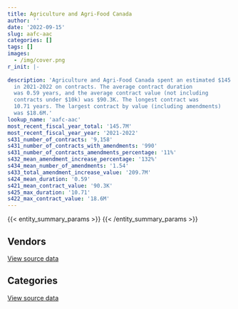 ```yaml
---
title: Agriculture and Agri-Food Canada
author: ''
date: '2022-09-15'
slug: aafc-aac
categories: []
tags: []
images:
  - /img/cover.png
r_init: |-
  
description: 'Agriculture and Agri-Food Canada spent an estimated $145.7M
  in 2021-2022 on contracts. The average contract duration
  was 0.59 years, and the average contract value (not including
  contracts under $10k) was $90.3K. The longest contract was
  10.71 years. The largest contract by value (including amendments)
  was $18.6M.'
lookup_name: 'aafc-aac'
most_recent_fiscal_year_total: '145.7M'
most_recent_fiscal_year_year: '2021-2022'
s431_number_of_contracts: '9,158'
s431_number_of_contracts_with_amendments: '990'
s431_number_of_contracts_amendments_percentage: '11%'
s432_mean_amendment_increase_percentage: '132%'
s434_mean_number_of_amendments: '1.54'
s433_total_amendment_increase_value: '209.7M'
s424_mean_duration: '0.59'
s421_mean_contract_value: '90.3K'
s425_max_duration: '10.71'
s422_max_contract_value: '18.6M'
---
```


<script src="/rmarkdown-libs/htmlwidgets/htmlwidgets.js"></script>
<link href="/rmarkdown-libs/datatables-css/datatables-crosstalk.css" rel="stylesheet" />
<script src="/rmarkdown-libs/datatables-binding/datatables.js"></script>
<script src="/rmarkdown-libs/jquery/jquery-3.6.0.min.js"></script>
<link href="/rmarkdown-libs/dt-core-bootstrap/css/dataTables.bootstrap.min.css" rel="stylesheet" />
<link href="/rmarkdown-libs/dt-core-bootstrap/css/dataTables.bootstrap.extra.css" rel="stylesheet" />
<script src="/rmarkdown-libs/dt-core-bootstrap/js/jquery.dataTables.min.js"></script>
<script src="/rmarkdown-libs/dt-core-bootstrap/js/dataTables.bootstrap.min.js"></script>
<link href="/rmarkdown-libs/crosstalk/css/crosstalk.min.css" rel="stylesheet" />
<script src="/rmarkdown-libs/crosstalk/js/crosstalk.min.js"></script>
<script src="/rmarkdown-libs/htmlwidgets/htmlwidgets.js"></script>
<link href="/rmarkdown-libs/datatables-css/datatables-crosstalk.css" rel="stylesheet" />
<script src="/rmarkdown-libs/datatables-binding/datatables.js"></script>
<script src="/rmarkdown-libs/jquery/jquery-3.6.0.min.js"></script>
<link href="/rmarkdown-libs/dt-core-bootstrap/css/dataTables.bootstrap.min.css" rel="stylesheet" />
<link href="/rmarkdown-libs/dt-core-bootstrap/css/dataTables.bootstrap.extra.css" rel="stylesheet" />
<script src="/rmarkdown-libs/dt-core-bootstrap/js/jquery.dataTables.min.js"></script>
<script src="/rmarkdown-libs/dt-core-bootstrap/js/dataTables.bootstrap.min.js"></script>
<link href="/rmarkdown-libs/crosstalk/css/crosstalk.min.css" rel="stylesheet" />
<script src="/rmarkdown-libs/crosstalk/js/crosstalk.min.js"></script>

{{< entity_summary_params >}}
{{< /entity_summary_params >}}

## Vendors

<div id="htmlwidget-1" style="width:100%;height:auto;" class="datatables html-widget"></div>
<script type="application/json" data-for="htmlwidget-1">{"x":{"style":"bootstrap","filter":"none","vertical":false,"data":[["<a href=\"/vendors/3m_canada_company/\">3M Canada Company<\/a>","<a href=\"/vendors/ab_sciex/\">AB Sciex<\/a>","<a href=\"/vendors/acosys_consulting_services/\">Acosys Consulting Services<\/a>","<a href=\"/vendors/adga_group/\">ADGA Group<\/a>","<a href=\"/vendors/adobe/\">Adobe<\/a>","<a href=\"/vendors/advanced_business_interiors/\">Advanced Business Interiors<\/a>","<a href=\"/vendors/advanced_chippewa_technologies/\">Advanced Chippewa Technologies<\/a>","<a href=\"/vendors/agilent/\">Agilent<\/a>","<a href=\"/vendors/ainsworth/\">Ainsworth<\/a>","<a href=\"/vendors/air_liquide_canada/\">Air Liquide Canada<\/a>","<a href=\"/vendors/als_canada/\">ALS Canada<\/a>","<a href=\"/vendors/altis_human_resources/\">Altis Human Resources<\/a>","<a href=\"/vendors/amec_foster_wheeler_americas/\">Amec Foster Wheeler Americas<\/a>","<a href=\"/vendors/applied_electonics/\">Applied Electonics<\/a>","<a href=\"/vendors/apption/\">Apption<\/a>","<a href=\"/vendors/apron_fuel_services/\">Apron Fuel Services<\/a>","<a href=\"/vendors/architecture_49/\">Architecture 49<\/a>","<a href=\"/vendors/ari_financial_services/\">ARI Financial Services<\/a>","<a href=\"/vendors/asbex/\">Asbex<\/a>","<a href=\"/vendors/asokan_business_interiors/\">Asokan Business Interiors<\/a>","<a href=\"/vendors/atco/\">ATCO<\/a>","<a href=\"/vendors/avi_spl_canada/\">AVI SPL Canada<\/a>","<a href=\"/vendors/bdo_canada/\">BDO Canada<\/a>","<a href=\"/vendors/beckman_coulter_canada/\">Beckman Coulter Canada<\/a>","<a href=\"/vendors/bell_canada/\">Bell Canada<\/a>","<a href=\"/vendors/bervin_construction/\">Bervin Construction<\/a>","<a href=\"/vendors/biomerieux_canada/\">Biomerieux Canada<\/a>","<a href=\"/vendors/black_mcdonald/\">Black McDonald<\/a>","<a href=\"/vendors/bluewave_energy/\">Bluewave Energy<\/a>","<a href=\"/vendors/blumetric_environmental/\">Blumetric Environmental<\/a>","<a href=\"/vendors/bouthillette_parizeau/\">Bouthillette Parizeau<\/a>","<a href=\"/vendors/brandt_tractor/\">Brandt Tractor<\/a>","<a href=\"/vendors/bruker/\">Bruker<\/a>","<a href=\"/vendors/bureau_veritas/\">Bureau Veritas<\/a>","<a href=\"/vendors/cache_computer_consulting/\">Cache Computer Consulting<\/a>","<a href=\"/vendors/calian/\">Calian<\/a>","<a href=\"/vendors/campbell_scientific_canada/\">Campbell Scientific Canada<\/a>","<a href=\"/vendors/can_am_platforms_construction/\">CAN AM Platforms Construction<\/a>","<a href=\"/vendors/canada_post/\">Canada Post<\/a>","<a href=\"/vendors/canadian_corps_of_commissionaires/\">Canadian Corps of Commissionaires<\/a>","<a href=\"/vendors/canon/\">Canon<\/a>","<a href=\"/vendors/cansel_survey_equipment/\">Cansel Survey Equipment<\/a>","<a href=\"/vendors/carahsoft_technology/\">Carahsoft Technology<\/a>","<a href=\"/vendors/careworx/\">CareWorx<\/a>","<a href=\"/vendors/carleton_electric/\">Carleton Electric<\/a>","<a href=\"/vendors/carmichael_engineering/\">Carmichael Engineering<\/a>","<a href=\"/vendors/caro_analytical_services/\">Caro Analytical Services<\/a>","<a href=\"/vendors/cdw_canada/\">CDW Canada<\/a>","<a href=\"/vendors/cgi/\">CGI<\/a>","<a href=\"/vendors/charron_human_resources/\">Charron Human Resources<\/a>","<a href=\"/vendors/chubb_edwards/\">Chubb Edwards<\/a>","<a href=\"/vendors/cima/\">CIMA<\/a>","<a href=\"/vendors/cision_canada/\">Cision Canada<\/a>","<a href=\"/vendors/cistel_technology/\">Cistel Technology<\/a>","<a href=\"/vendors/closereach/\">CloseReach<\/a>","<a href=\"/vendors/cofomo/\">Cofomo<\/a>","<a href=\"/vendors/conexsys/\">CONEXSYS<\/a>","<a href=\"/vendors/convergint_technologies/\">Convergint Technologies<\/a>","<a href=\"/vendors/coradix_technology_consulting/\">Coradix Technology Consulting<\/a>","<a href=\"/vendors/cossette_communications/\">Cossette Communications<\/a>","<a href=\"/vendors/csdc_systems/\">CSDC Systems<\/a>","<a href=\"/vendors/cummins_canada/\">Cummins Canada<\/a>","<a href=\"/vendors/d_f_s/\">D F S<\/a>","<a href=\"/vendors/d_mark_biosciences/\">D Mark Biosciences<\/a>","<a href=\"/vendors/dalhousie_university/\">Dalhousie University<\/a>","<a href=\"/vendors/dalian_enterprises/\">Dalian Enterprises<\/a>","<a href=\"/vendors/decisive_group/\">Decisive Group<\/a>","<a href=\"/vendors/defran/\">Defran<\/a>","<a href=\"/vendors/dell_computer/\">Dell Computer<\/a>","<a href=\"/vendors/deloitte/\">Deloitte<\/a>","<a href=\"/vendors/dillon_consulting/\">Dillon Consulting<\/a>","<a href=\"/vendors/dls_technology/\">DLS Technology<\/a>","<a href=\"/vendors/donna_cona/\">Donna Cona<\/a>","<a href=\"/vendors/dynabook_canada/\">Dynabook Canada<\/a>","<a href=\"/vendors/eagle_professional_resources/\">Eagle Professional Resources<\/a>","<a href=\"/vendors/ebsco_canada/\">EBSCO Canada<\/a>","<a href=\"/vendors/ecole_de_langues_abce/\">Ecole De Langues Abce<\/a>","<a href=\"/vendors/ecole_de_langues_la_cite/\">Ecole De Langues La Cite<\/a>","<a href=\"/vendors/ekos_research_associates/\">Ekos Research Associates<\/a>","<a href=\"/vendors/elsevier/\">Elsevier<\/a>","<a href=\"/vendors/englobe/\">Englobe<\/a>","<a href=\"/vendors/environics_research_group/\">Environics Research Group<\/a>","<a href=\"/vendors/envirosafe_janitorial/\">EnviroSafe Janitorial<\/a>","<a href=\"/vendors/esbe_scientific_industries/\">ESBE Scientific Industries<\/a>","<a href=\"/vendors/esri/\">ESRI<\/a>","<a href=\"/vendors/evripos_janitorial_services/\">Evripos Janitorial Services<\/a>","<a href=\"/vendors/excel_human_resources/\">Excel Human Resources<\/a>","<a href=\"/vendors/factiva/\">Factiva<\/a>","<a href=\"/vendors/fast_forward_french/\">Fast Forward French<\/a>","<a href=\"/vendors/fast_track_staffing/\">Fast Track Staffing<\/a>","<a href=\"/vendors/fca_canada/\">FCA Canada<\/a>","<a href=\"/vendors/feast_interactive/\">FEAST Interactive<\/a>","<a href=\"/vendors/felix_technology/\">Felix Technology<\/a>","<a href=\"/vendors/ference_company_consulting/\">Ference Company Consulting<\/a>","<a href=\"/vendors/flynn_canada/\">Flynn Canada<\/a>","<a href=\"/vendors/ford_motor_company/\">Ford Motor Company<\/a>","<a href=\"/vendors/forrester_research/\">Forrester Research<\/a>","<a href=\"/vendors/fujitsu/\">Fujitsu<\/a>","<a href=\"/vendors/gamble_technologies/\">Gamble Technologies<\/a>","<a href=\"/vendors/gartner/\">Gartner<\/a>","<a href=\"/vendors/gateway_mechanical_services/\">Gateway Mechanical Services<\/a>","<a href=\"/vendors/gc_strategies/\">GC Strategies<\/a>","<a href=\"/vendors/gdi_services/\">GDI Services<\/a>","<a href=\"/vendors/general_electric_canada/\">General Electric Canada<\/a>","<a href=\"/vendors/general_motors/\">General Motors<\/a>","<a href=\"/vendors/genome_quebec/\">Genome Quebec<\/a>","<a href=\"/vendors/getinge_canada/\">Getinge Canada<\/a>","<a href=\"/vendors/gfl_environmental/\">GFL Environmental<\/a>","<a href=\"/vendors/gilmore_reproductions/\">Gilmore Reproductions<\/a>","<a href=\"/vendors/glasshouse_systems/\">GlassHouse Systems<\/a>","<a href=\"/vendors/global_knowledge/\">Global Knowledge<\/a>","<a href=\"/vendors/global_life_sciences_solutions/\">Global Life Sciences Solutions<\/a>","<a href=\"/vendors/global_total_office/\">Global Total Office<\/a>","<a href=\"/vendors/global_upholstery/\">Global Upholstery<\/a>","<a href=\"/vendors/golder_associates/\">Golder Associates<\/a>","<a href=\"/vendors/goss_gilroy/\">Goss Gilroy<\/a>","<a href=\"/vendors/grand_toy/\">Grand Toy<\/a>","<a href=\"/vendors/graybridge_international_consulting/\">Graybridge International Consulting<\/a>","<a href=\"/vendors/haworth/\">Haworth<\/a>","<a href=\"/vendors/hitachi_data_systems/\">Hitachi Data Systems<\/a>","<a href=\"/vendors/hitrac/\">Hitrac<\/a>","<a href=\"/vendors/honeywell/\">Honeywell<\/a>","<a href=\"/vendors/hoskin_scientific/\">Hoskin Scientific<\/a>","<a href=\"/vendors/houle_electric/\">Houle Electric<\/a>","<a href=\"/vendors/hypertec/\">Hypertec<\/a>","<a href=\"/vendors/i4c_information_technology/\">I4C Information Technology<\/a>","<a href=\"/vendors/ibm_canada/\">IBM Canada<\/a>","<a href=\"/vendors/ifathom/\">iFathom<\/a>","<a href=\"/vendors/illumina_canada/\">Illumina Canada<\/a>","<a href=\"/vendors/imperial_cleaners/\">Imperial Cleaners<\/a>","<a href=\"/vendors/imperial_oil/\">Imperial Oil<\/a>","<a href=\"/vendors/info_tech_research_group/\">Info Tech Research Group<\/a>","<a href=\"/vendors/insa/\">INSA<\/a>","<a href=\"/vendors/interactive_audio_visual/\">Interactive Audio Visual<\/a>","<a href=\"/vendors/ipsos/\">Ipsos<\/a>","<a href=\"/vendors/ipss/\">IPSS<\/a>","<a href=\"/vendors/irving_oil/\">Irving Oil<\/a>","<a href=\"/vendors/it_net_consultants/\">IT NET Consultants<\/a>","<a href=\"/vendors/itex/\">ITEX<\/a>","<a href=\"/vendors/j_p_gravel_construction/\">J P Gravel Construction<\/a>","<a href=\"/vendors/john_wiley_sons/\">John Wiley Sons<\/a>","<a href=\"/vendors/johnson_controls_canada/\">Johnson Controls Canada<\/a>","<a href=\"/vendors/jp2g_consultants/\">JP2G Consultants<\/a>","<a href=\"/vendors/jumec_construction/\">Jumec Construction<\/a>","<a href=\"/vendors/kia_canada/\">Kia Canada<\/a>","<a href=\"/vendors/kone/\">KONE<\/a>","<a href=\"/vendors/kontzamanis_graumann_smith/\">Kontzamanis Graumann Smith<\/a>","<a href=\"/vendors/kpmg/\">KPMG<\/a>","<a href=\"/vendors/kubota_canada/\">Kubota Canada<\/a>","<a href=\"/vendors/kwc_architects/\">Kwc Architects<\/a>","<a href=\"/vendors/kyndryl_canada/\">Kyndryl Canada<\/a>","<a href=\"/vendors/language_research_development_group/\">Language Research Development Group<\/a>","<a href=\"/vendors/lansdowne_technologies/\">Lansdowne Technologies<\/a>","<a href=\"/vendors/larry_penner_enterprises/\">Larry Penner Enterprises<\/a>","<a href=\"/vendors/life_technologies/\">Life Technologies<\/a>","<a href=\"/vendors/lumina_it/\">Lumina IT<\/a>","<a href=\"/vendors/macdonald_dettwiler_and_associates/\">MacDonald Dettwiler and Associates<\/a>","<a href=\"/vendors/maritime_fuels/\">Maritime Fuels<\/a>","<a href=\"/vendors/maxsys_staffing_and_consulting/\">Maxsys Staffing and Consulting<\/a>","<a href=\"/vendors/mgis/\">MGIS<\/a>","<a href=\"/vendors/michanie_construction/\">Michanie Construction<\/a>","<a href=\"/vendors/microsoft_canada/\">Microsoft Canada<\/a>","<a href=\"/vendors/ministry_of_finance/\">Ministry of Finance<\/a>","<a href=\"/vendors/mishkumi_technologies/\">Mishkumi Technologies<\/a>","<a href=\"/vendors/mitsubishi_motor_sales/\">Mitsubishi Motor Sales<\/a>","<a href=\"/vendors/mnp/\">MNP<\/a>","<a href=\"/vendors/modis_canada/\">Modis Canada<\/a>","<a href=\"/vendors/morneau_shepell/\">Morneau Shepell<\/a>","<a href=\"/vendors/navpoint_consulting_group/\">Navpoint Consulting Group<\/a>","<a href=\"/vendors/nimble_information_strategies/\">Nimble Information Strategies<\/a>","<a href=\"/vendors/nisha_techonologies/\">Nisha Techonologies<\/a>","<a href=\"/vendors/nissan_canada/\">Nissan Canada<\/a>","<a href=\"/vendors/nitam_solutions/\">Nitam Solutions<\/a>","<a href=\"/vendors/north_atlantic_petroleum/\">North Atlantic Petroleum<\/a>","<a href=\"/vendors/northern_micro/\">Northern Micro<\/a>","<a href=\"/vendors/nortrax_canada/\">Nortrax Canada<\/a>","<a href=\"/vendors/nova_networks/\">Nova Networks<\/a>","<a href=\"/vendors/opentext/\">OpenText<\/a>","<a href=\"/vendors/oracle_canada/\">Oracle Canada<\/a>","<a href=\"/vendors/orangutech/\">Orangutech<\/a>","<a href=\"/vendors/otis_elevator/\">Otis Elevator<\/a>","<a href=\"/vendors/panasonic/\">Panasonic<\/a>","<a href=\"/vendors/pattison_sign_group/\">Pattison Sign Group<\/a>","<a href=\"/vendors/pepco/\">Pepco<\/a>","<a href=\"/vendors/phaselock_systems_international/\">Phaselock Systems International<\/a>","<a href=\"/vendors/pitney_bowes/\">Pitney Bowes<\/a>","<a href=\"/vendors/pleiad_canada/\">Pleiad Canada<\/a>","<a href=\"/vendors/podolinsky_equipment/\">Podolinsky Equipment<\/a>","<a href=\"/vendors/polaris_industries/\">Polaris Industries<\/a>","<a href=\"/vendors/pra/\">PRA<\/a>","<a href=\"/vendors/precisionit/\">PrecisionIT<\/a>","<a href=\"/vendors/pricewaterhouse_coopers/\">Pricewaterhouse Coopers<\/a>","<a href=\"/vendors/printers_plus/\">Printers Plus<\/a>","<a href=\"/vendors/prosci_canada/\">Prosci Canada<\/a>","<a href=\"/vendors/protak_consulting_group/\">Protak Consulting Group<\/a>","<a href=\"/vendors/purelogic/\">PureLogic<\/a>","<a href=\"/vendors/purespirit_solutions/\">PureSpirIT Solutions<\/a>","<a href=\"/vendors/qiagen/\">QIAGEN<\/a>","<a href=\"/vendors/qmr/\">QMR<\/a>","<a href=\"/vendors/quintet_consulting/\">Quintet Consulting<\/a>","<a href=\"/vendors/racing_forensics/\">Racing Forensics<\/a>","<a href=\"/vendors/randstad/\">Randstad<\/a>","<a href=\"/vendors/raymond_chabot_grant_thornton/\">Raymond Chabot Grant Thornton<\/a>","<a href=\"/vendors/roche_diagnostics/\">Roche Diagnostics<\/a>","<a href=\"/vendors/rush_truck_centres_of_canada/\">Rush Truck Centres of Canada<\/a>","<a href=\"/vendors/samson_associes/\">Samson Associes<\/a>","<a href=\"/vendors/sap/\">SAP<\/a>","<a href=\"/vendors/sas_institute/\">SAS Institute<\/a>","<a href=\"/vendors/schoeler_heaton_architects/\">Schoeler Heaton Architects<\/a>","<a href=\"/vendors/sdl_international_canada/\">SDL International Canada<\/a>","<a href=\"/vendors/service_star_building_cleaning/\">Service Star Building Cleaning<\/a>","<a href=\"/vendors/shi_canada/\">SHI Canada<\/a>","<a href=\"/vendors/si_systems/\">SI Systems<\/a>","<a href=\"/vendors/siemens/\">Siemens<\/a>","<a href=\"/vendors/sierra_systems_group/\">Sierra Systems Group<\/a>","<a href=\"/vendors/simplex_grinnell/\">Simplex Grinnell<\/a>","<a href=\"/vendors/snc_lavalin/\">SNC Lavalin<\/a>","<a href=\"/vendors/softchoice/\">Softchoice<\/a>","<a href=\"/vendors/stantec/\">Stantec<\/a>","<a href=\"/vendors/steris_canada/\">STERIS Canada<\/a>","<a href=\"/vendors/sterling_fuels/\">Sterling Fuels<\/a>","<a href=\"/vendors/stoneworks_technologies/\">Stoneworks Technologies<\/a>","<a href=\"/vendors/suncor_energy/\">Suncor Energy<\/a>","<a href=\"/vendors/supremex/\">SupremeX<\/a>","<a href=\"/vendors/systematix_solutions/\">Systematix Solutions<\/a>","<a href=\"/vendors/systems_for_research/\">Systems for Research<\/a>","<a href=\"/vendors/systemscope/\">Systemscope<\/a>","<a href=\"/vendors/tag_hr/\">Tag HR<\/a>","<a href=\"/vendors/teknion/\">Teknion<\/a>","<a href=\"/vendors/teksystems_canada/\">TEKsystems Canada<\/a>","<a href=\"/vendors/tenaquip/\">Tenaquip<\/a>","<a href=\"/vendors/tervita/\">Tervita<\/a>","<a href=\"/vendors/tetra_tech/\">Tetra Tech<\/a>","<a href=\"/vendors/the_halifax_group/\">The Halifax Group<\/a>","<a href=\"/vendors/the_ktl_group/\">The KTL Group<\/a>","<a href=\"/vendors/the_mathworks/\">The Mathworks<\/a>","<a href=\"/vendors/the_right_door_consulting/\">The Right Door Consulting<\/a>","<a href=\"/vendors/thermo_fisher_scientific/\">Thermo Fisher Scientific<\/a>","<a href=\"/vendors/thyssenkrupp_elevator/\">Thyssenkrupp Elevator<\/a>","<a href=\"/vendors/toromont/\">Toromont<\/a>","<a href=\"/vendors/toshiba_canada/\">Toshiba Canada<\/a>","<a href=\"/vendors/totem_offisource/\">Totem Offisource<\/a>","<a href=\"/vendors/toyota/\">Toyota<\/a>","<a href=\"/vendors/transpolar_technology/\">Transpolar Technology<\/a>","<a href=\"/vendors/trm_technologies/\">TRM Technologies<\/a>","<a href=\"/vendors/troy_life_fire_safety/\">Troy Life Fire Safety<\/a>","<a href=\"/vendors/turtle_island_staffing/\">Turtle Island Staffing<\/a>","<a href=\"/vendors/tyco_integrated_fire_security/\">Tyco Integrated Fire Security<\/a>","<a href=\"/vendors/united_rentals_of_canada/\">United Rentals of Canada<\/a>","<a href=\"/vendors/universite_laval/\">Universite Laval<\/a>","<a href=\"/vendors/university_of_alberta/\">University of Alberta<\/a>","<a href=\"/vendors/university_of_british_columbia/\">University of British Columbia<\/a>","<a href=\"/vendors/university_of_guelph/\">University of Guelph<\/a>","<a href=\"/vendors/university_of_ottawa/\">University of Ottawa<\/a>","<a href=\"/vendors/university_of_regina/\">University of Regina<\/a>","<a href=\"/vendors/university_of_saskatchewan/\">University of Saskatchewan<\/a>","<a href=\"/vendors/university_of_toronto/\">University of Toronto<\/a>","<a href=\"/vendors/university_of_waterloo/\">University of Waterloo<\/a>","<a href=\"/vendors/university_of_western_ontario/\">University of Western Ontario<\/a>","<a href=\"/vendors/valard_construction/\">Valard Construction<\/a>","<a href=\"/vendors/veritaaq_technology_house/\">Veritaaq Technology House<\/a>","<a href=\"/vendors/vmware/\">VMware<\/a>","<a href=\"/vendors/vwr_international/\">VWR International<\/a>","<a href=\"/vendors/wajax/\">Wajax<\/a>","<a href=\"/vendors/waste_connections_of_canada/\">Waste Connections of Canada<\/a>","<a href=\"/vendors/waste_management_of_canada/\">Waste Management of Canada<\/a>","<a href=\"/vendors/waters/\">Waters<\/a>","<a href=\"/vendors/wills_transfer/\">Wills Transfer<\/a>","<a href=\"/vendors/wintersteiger/\">WINTERSTEIGER<\/a>","<a href=\"/vendors/wolters_kluwer/\">Wolters Kluwer<\/a>","<a href=\"/vendors/workdynamics_technologies/\">WorkDynamics Technologies<\/a>","<a href=\"/vendors/workplace_health_and_cost_solutions/\">Workplace Health and Cost Solutions<\/a>","<a href=\"/vendors/wsp/\">WSP<\/a>","<a href=\"/vendors/xerox/\">Xerox<\/a>"],[null,null,null,677591.47,null,18090.39,135799.84,423422.04,24751.13,null,22594.35,204712.92,12820.39,10874.84,1145481.57,24150,33289.47,459116.16,20126.43,null,38543.17,null,198179.08,153278.82,946549.53,null,35564.15,null,94474.97,27086.1,null,10563.18,6411.53,3149054.74,5186224.05,311689.88,85673.51,null,42380.38,4351629.13,47595.54,null,24619.76,120788.8,null,120635,null,387503.44,808988.91,null,null,null,92323.17,605775.26,364.56,1245546.31,null,8758.57,712263.05,138606.34,24669.1,12593.29,null,107081.58,19320,37401.07,null,181068.34,963160.07,683596.43,72355.5,11231.92,2977196.99,null,409258.55,91128.52,1654.4,null,48453.38,1106408.98,31824.55,null,65867.7,72411.81,309907.34,null,70203.22,50004,15360,null,300327.59,null,1530714.96,65773.37,null,777471.77,22834.49,98534.35,10580.32,530318.75,219271.5,263734.45,210522.89,84374.09,347791.7,581773.05,236520.7,null,null,null,66454.5,null,null,242545.02,180933.41,null,19756.55,151455.13,null,null,52160,422068.4,195657.65,108760.05,null,1417653.71,8952813.91,55044.47,1078665.9,158683.92,340427.59,65679.97,2321.23,null,null,24603.38,null,670134.45,15311.5,673556.26,null,null,null,null,null,2261.72,58202.37,207551.04,null,118803.21,null,16726.93,24860,68460,354624.43,11299.55,null,null,147007.35,512501.21,103227.75,584246.98,null,226286.46,57739.68,111626.67,787930.94,333538.49,302065.76,12151.08,2357119.01,51126.6,null,56457.98,1685279.31,24955,11393.39,37302.35,1193869.98,572458.97,36753.8,null,null,679785.44,26953.33,46146.22,null,21126.66,16265.83,95811.67,null,246798.96,42358.05,30430.9,24408,null,171007.76,26793.06,34178.71,55850.25,1635782.95,1266264.74,null,30877.81,null,370168.36,167513.46,243550.48,null,null,801959.06,null,3462306.87,239701.22,279540.48,201030.53,null,202999.52,91974.97,130049.57,103160.64,8147.16,null,11235,1794855.94,null,877637.1,null,53414.54,439631.52,null,null,4095.99,726954.84,256298.04,16031.18,null,2110583.59,null,4316.4,134971.58,null,406748.42,791132.85,98932.16,28958.97,73528.51,28381.14,null,33119.5,20921.18,9161.07,484550.21,20340,null,121865.59,24000,22000,23750,10500,1310161.96,16479.07,680400.07,29490.81,95496.25,4319.67,189747.63,163647.7,1111815.65,43499.2,216139.88,20925.74,89690.22,556212.73],[null,20731.08,null,null,23871.26,210289.09,128484.19,866535.08,242716.78,null,39643.79,287679.25,5374.03,null,1239952.5,32200,133889.51,355205.92,null,null,null,276219.29,141674.7,144601.08,1431561.35,null,null,61240.2,19366.03,null,47024.78,null,47315.82,3157682.28,3659434.49,312543.82,91445.72,164090.85,31915.09,4296085.46,null,21020.31,108521.37,121454.19,null,null,null,394051.7,811205.32,null,24889.7,null,114186.73,189840,32993.04,3734973.13,24992,null,null,193809.92,23623.63,12515.62,null,120067.28,14593.5,null,null,199012.05,18555.58,651193.14,161385,13765.94,1819351.42,null,1280244.71,268374.51,21331.85,30018.86,31511.64,1322880.58,23133.5,13890.57,159652.84,14037.37,101559.3,null,null,60127.05,56486.87,null,143570.85,null,489011.64,266768.63,null,1405416.17,31051.78,null,null,380583.04,121044,839497.93,171920.2,7741.21,352152.05,1041959.24,9390.22,7179.47,null,null,null,null,32197.13,18525.73,198343.31,84750,82109.27,80313.51,10016,1449107.5,62377.15,43375.05,450734.75,2872.18,null,781827.52,7173145.65,null,997965.01,211964.66,350644.26,115877.97,43810.86,165657.67,24998.99,null,410525.56,671970.43,null,12390.38,149383.34,null,null,null,null,9197.67,null,79422.71,210610.98,25345.69,null,24210.67,17797.5,111930,225829.91,43366.16,58584.94,69355.11,10985.97,450585.91,26559.53,365919.22,null,null,170134.9,472127.6,790089.65,244188.75,699721.95,null,1591141.79,51120.04,159877.42,42697.12,516438.73,null,49749.45,223884.65,1397286.73,121334.02,41881.51,41252.07,44253.65,152019.57,null,55972.88,100180.32,109606.8,39202.73,24351.5,99440,258813.81,null,null,null,null,23152.92,52689.5,214289.93,null,1640264.55,2244207.71,null,78283.39,null,416063.61,1062797.94,271200.06,49334.25,5454.49,920737.34,null,2816846.06,202408.51,127386.04,222476.03,11772.87,163063.5,149032.39,232131.76,34072.31,8169.48,14227.22,null,1704090.9,null,1217022.04,0,86095.4,440835.99,null,null,6826.64,823902.08,257000.23,10132.22,64999.23,2983943.73,null,null,null,null,134144.66,1105170.31,38038.25,34802.61,34290.23,3405.69,4606.59,71747.03,43657.86,null,430209.61,null,23143.15,46695.04,25425,null,49905.1,null,1305083.26,194027.72,513874.54,null,95757.89,10470.2,922347.78,93490.79,1868015.1,16445.61,45739.89,67682.9,64266.27,557736.6],[13650,null,24950.4,null,null,null,80360.09,344887.24,462187.87,13388.48,17759.65,311509.56,null,null,1155100.25,null,null,456276.08,null,null,null,60697.01,146874.75,64705.25,1645619.52,null,null,556676.53,null,null,22535.1,null,21035.61,2685249.7,2544148.44,null,35211.69,null,24414.11,4452340.57,null,35171.7,138417.38,121122.35,40318.4,null,null,1949407.9,null,null,24210.6,11300,22600,177616.47,null,5763586.45,null,null,null,196154.29,5204.95,13116.09,341684.33,89180.39,null,null,null,null,5048.94,350033.8,null,null,339997.28,null,1276746.77,313727.79,21877.91,58056.65,null,1798910.46,null,47720.82,159216.64,29939.08,334650.36,null,212389.85,53870.55,116471.53,null,null,91887.95,124729.8,139695.43,null,1464847.69,null,null,19114.59,484453.9,210787.5,1106905.87,171450.47,6165.27,1121122.23,640007.48,136306.6,7799.12,15611.46,null,null,null,10382.89,null,143619.09,63906.4,null,97239.53,null,null,null,122697.58,636054.79,78581.33,218780.02,1331129.68,7994741.9,null,427492.66,211385.52,254502.39,70861.71,8031.26,null,null,null,412814.04,670134.45,17967,null,929367.94,null,7225.56,383920.97,null,14505.06,139890.69,null,44648.16,null,null,25484.47,null,62173.58,363455.14,234363.34,null,25340.25,null,449354.8,null,386579.02,14950,null,288055.8,616852.9,402107.1,438633.52,697810.14,null,1061720.83,null,null,null,531798.87,null,41635.06,69575.22,1295182.64,508321.85,43264.74,null,null,null,29979.54,28692.9,179799.9,261336.65,154526.66,null,null,221899.99,null,null,139159.5,18537.57,17627.66,35614,234371.47,null,1635782.95,971811.25,null,4784.98,null,595056.7,1808835.21,263698.5,135311.19,23373.5,918221.66,33258.74,2852341.24,154141.97,57080.08,297080.53,null,114632.32,107253.2,128854.11,null,8147.16,20509.65,null,1488888,null,1235162.24,198518.4,null,507117.96,null,null,null,1449012.97,null,null,299143.27,1252192.21,null,null,null,null,364127.8,1102150.72,11434.33,4357.7,9237.37,12413.88,120350.18,32776.3,48746.99,null,314395.5,null,37150.85,57067.46,null,null,40525,null,1237826.46,null,633532.71,null,51403.29,15124.09,682447.1,113000,893598.88,29659.77,24676.86,74635.23,25285.52,556212.73],[null,null,null,null,null,36487.7,131609.24,288395.78,91117.4,22167.29,15007.66,347876.31,null,null,1155100.25,null,null,546223.87,null,46650.46,null,19850.82,84641.25,33826.41,1792929.61,20317.5,null,45543.65,111562.98,18475.5,null,67122.3,24773.74,2673226.5,4605690.84,5804.34,46141.04,null,12637.12,4395538.04,null,33548.32,148079.32,120907.98,null,null,10220.18,1306942.84,null,17402,null,null,69288.8,254598.77,null,7000896.66,null,null,null,111870,null,null,419915.08,149147.62,64037.02,172381.37,10197.35,null,11651.41,1148471.11,441187.48,null,399117.55,51609.36,null,294445.12,3223.09,4541.65,null,675048.86,null,null,159216.64,34143.31,1129027.3,148373.78,349556.31,116657.85,86519.73,14690,null,779979.1,147670.49,127460.95,11558.4,2068398.41,19014.69,null,null,951102.43,25328.1,1106905.87,171450.47,6934.84,881953.59,1379448.23,168806.09,9902.91,null,264803.27,null,12943.57,null,null,null,253890.89,null,153112.11,null,null,null,86269.13,311604.83,11628.75,424964.75,895407.89,7849463.73,null,778411.39,211385.52,283596.22,68634.95,16873.65,null,null,null,606232.15,670134.45,null,null,864709.57,42000,73259.2,1158108.72,38835.2,15954.32,46859.16,null,21913.17,null,1369788.17,52324.52,null,86606.22,136690.18,235741.94,null,170138.72,null,449354.8,null,378644.84,23575,null,102513.5,1627459.69,793346.45,438633.52,697810.14,null,1161360.23,null,27268.85,null,2277895.89,null,10444.59,167020.18,1348737.86,1454160.33,9365.59,null,null,null,null,47552.3,154939.9,827753.45,49995.59,4433.33,null,337528.83,null,null,null,91321.26,null,31683.85,105842.73,null,1393874.25,null,263799.87,52426.98,213398.55,542971.35,335768.1,121137.67,91823.76,35972.23,918221.66,2704.78,4931716.86,258770.76,null,325666.47,null,138551.47,73806.18,175525.2,null,null,129691.54,null,4295918.62,853247.84,1432577.12,201275.6,null,228079.18,24004.9,12603.1,null,1489174.86,null,21617.68,null,1169956.38,18900,null,null,21296.93,138330.94,null,52473.95,null,null,3396.39,null,184072.28,51947.86,4336.5,419481.74,24806.25,null,68256.19,null,12500,24937.5,null,2627302.05,null,462771.73,null,70360.6,6496.85,186564.25,134095.52,1579999.83,10818.36,31719.61,74635.23,56731.43,556212.73]],"container":"<table class=\"table table-striped table-hover row-border order-column display\">\n  <thead>\n    <tr>\n      <th>Vendor<\/th>\n      <th>2018-2019<\/th>\n      <th>2019-2020<\/th>\n      <th>2020-2021<\/th>\n      <th>2021-2022<\/th>\n    <\/tr>\n  <\/thead>\n<\/table>","options":{"order":[[4,"desc"]],"pageLength":10,"autoWidth":true,"columnDefs":[{"targets":1,"render":"function(data, type, row, meta) {\n    return type !== 'display' ? data : DTWidget.formatCurrency(data, \"$\", 2, 3, \",\", \".\", true, null);\n  }"},{"targets":2,"render":"function(data, type, row, meta) {\n    return type !== 'display' ? data : DTWidget.formatCurrency(data, \"$\", 2, 3, \",\", \".\", true, null);\n  }"},{"targets":3,"render":"function(data, type, row, meta) {\n    return type !== 'display' ? data : DTWidget.formatCurrency(data, \"$\", 2, 3, \",\", \".\", true, null);\n  }"},{"targets":4,"render":"function(data, type, row, meta) {\n    return type !== 'display' ? data : DTWidget.formatCurrency(data, \"$\", 2, 3, \",\", \".\", true, null);\n  }"},{"width":"16%","targets":[1,2,3,4]},{"className":"dt-right","targets":[1,2,3,4]}],"orderClasses":false}},"evals":["options.columnDefs.0.render","options.columnDefs.1.render","options.columnDefs.2.render","options.columnDefs.3.render"],"jsHooks":[]}</script>
<p class="text-right">
<a href="https://github.com/GoC-Spending/contracts-data/tree/main/data/out/departments/aafc-aac/summary_by_fiscal_year_by_vendor.csv" class="source-data-link btn btn-link">View source data</a>
</p>

## Categories

<div id="htmlwidget-2" style="width:100%;height:auto;" class="datatables html-widget"></div>
<script type="application/json" data-for="htmlwidget-2">{"x":{"style":"bootstrap","filter":"none","vertical":false,"data":[["<a href=\"/categories/other/\">(Other)<\/a>","<a href=\"/categories/facilities_and_construction/\">Facilities and construction<\/a>","<a href=\"/categories/office_management/\">Office management<\/a>","<a href=\"/categories/professional_services/\">Professional services<\/a>","<a href=\"/categories/information_technology/\">Information technology<\/a>","<a href=\"/categories/medical/\">Medical<\/a>","<a href=\"/categories/transportation_and_logistics/\">Transportation and logistics<\/a>","<a href=\"/categories/industrial_products_and_services/\">Industrial products and services<\/a>","<a href=\"/categories/security_and_protection/\">Security and protection<\/a>","<a href=\"/categories/human_capital/\">Human capital<\/a>"],[80270.87,17120055.62,1699228.41,20134094.66,62409820.4,49432.2,5292066.76,26047720.79,4351629.13,2458409.26],[207576.27,18814280.02,3023860.6,21315045.53,59875097.98,419790,5485044.31,20473706.53,4302165.44,2174046.93],[11399.11,19023135.36,885690.43,19601898.72,60633879.69,955871.97,6048586.76,12727444.86,4535341.5,1249317.56],[119392.65,16380344.86,1427692.42,26705389.61,71213695.83,966375.52,6815057.03,15965361.83,4606403.62,1522299.08]],"container":"<table class=\"table table-striped table-hover row-border order-column display\">\n  <thead>\n    <tr>\n      <th>Category<\/th>\n      <th>2018-2019<\/th>\n      <th>2019-2020<\/th>\n      <th>2020-2021<\/th>\n      <th>2021-2022<\/th>\n    <\/tr>\n  <\/thead>\n<\/table>","options":{"order":[[4,"desc"]],"dom":"t","pageLength":30,"autoWidth":true,"columnDefs":[{"targets":1,"render":"function(data, type, row, meta) {\n    return type !== 'display' ? data : DTWidget.formatCurrency(data, \"$\", 2, 3, \",\", \".\", true, null);\n  }"},{"targets":2,"render":"function(data, type, row, meta) {\n    return type !== 'display' ? data : DTWidget.formatCurrency(data, \"$\", 2, 3, \",\", \".\", true, null);\n  }"},{"targets":3,"render":"function(data, type, row, meta) {\n    return type !== 'display' ? data : DTWidget.formatCurrency(data, \"$\", 2, 3, \",\", \".\", true, null);\n  }"},{"targets":4,"render":"function(data, type, row, meta) {\n    return type !== 'display' ? data : DTWidget.formatCurrency(data, \"$\", 2, 3, \",\", \".\", true, null);\n  }"},{"width":"16%","targets":[1,2,3,4]},{"className":"dt-right","targets":[1,2,3,4]}],"orderClasses":false,"lengthMenu":[10,25,30,50,100]}},"evals":["options.columnDefs.0.render","options.columnDefs.1.render","options.columnDefs.2.render","options.columnDefs.3.render"],"jsHooks":[]}</script>
<p class="text-right">
<a href="https://github.com/GoC-Spending/contracts-data/tree/main/data/out/departments/aafc-aac/summary_by_fiscal_year_by_category.csv" class="source-data-link btn btn-link">View source data</a>
</p>
